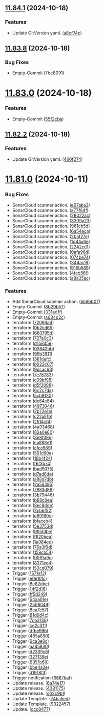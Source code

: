 ## [11.84.1](https://github.com/leandromoreirati/pipeline-test/compare/v11.83.8...v11.84.1) (2024-10-18)


### Features

* Update GitVersion yaml. ([a8cf74c](https://github.com/leandromoreirati/pipeline-test/commit/a8cf74c7e8b2d230e17a5e5128a5dd73297d29a3))



## [11.83.8](https://github.com/leandromoreirati/pipeline-test/compare/v11.83.0...v11.83.8) (2024-10-18)


### Bug Fixes

* Empty-Commit ([7be8091](https://github.com/leandromoreirati/pipeline-test/commit/7be809199f2a669bd4a04f6d88b2bf73ef0235cc))



# [11.83.0](https://github.com/leandromoreirati/pipeline-test/compare/v11.82.2...v11.83.0) (2024-10-18)


### Features

* Empty-Commit ([55f2cba](https://github.com/leandromoreirati/pipeline-test/commit/55f2cba3a06fcf478c0869dace16cd583b04fcc2))



## [11.82.2](https://github.com/leandromoreirati/pipeline-test/compare/v11.81.0...v11.82.2) (2024-10-18)


### Features

* Update GitVersion yaml. ([460f274](https://github.com/leandromoreirati/pipeline-test/commit/460f27473e67656c712bf1fd3aca2b1b0a7e14fb))



# [11.81.0](https://github.com/leandromoreirati/pipeline-test/compare/v11.2.1...v11.81.0) (2024-10-11)


### Bug Fixes

* SonarCloud scanner action. ([e67aba2](https://github.com/leandromoreirati/pipeline-test/commit/e67aba2901246191bf89aaabe7dfc8d020fa69eb))
* SonarCloud scanner action. ([a77f64f](https://github.com/leandromoreirati/pipeline-test/commit/a77f64ffff01cad65557f9e0478113a2545a9568))
* SonarCloud scanner action. ([28022ac](https://github.com/leandromoreirati/pipeline-test/commit/28022acf6462f85ba0e0b035d85ee689a96a369c))
* SonarCloud scanner action. ([3309a23](https://github.com/leandromoreirati/pipeline-test/commit/3309a23dfd174b5e3e79a6973e58423d48cc1f80))
* SonarCloud scanner action. ([961cb5d](https://github.com/leandromoreirati/pipeline-test/commit/961cb5d013b3023d24e74b923e60cb7c0428244e))
* SonarCloud scanner action. ([6a54eca](https://github.com/leandromoreirati/pipeline-test/commit/6a54ecaf12fd4a1b8fc9a866daa640594acd0d4c))
* SonarCloud scanner action. ([2baf27e](https://github.com/leandromoreirati/pipeline-test/commit/2baf27ebd08f2bbfcde9773aa543a4fe439d3b82))
* SonarCloud scanner action. ([1d44a6e](https://github.com/leandromoreirati/pipeline-test/commit/1d44a6e603bc38acbc6d6babc55767c57f21e2ca))
* SonarCloud scanner action. ([2242cd1](https://github.com/leandromoreirati/pipeline-test/commit/2242cd19c120210b1a5a1c138a1f7cc238515bfa))
* SonarCloud scanner action. ([0afa96d](https://github.com/leandromoreirati/pipeline-test/commit/0afa96dfae36af21db66a79831fd82b8c87a3d17))
* SonarCloud scanner action. ([074be74](https://github.com/leandromoreirati/pipeline-test/commit/074be745dfbccd253f3f9061d79c3498d3edd500))
* SonarCloud scanner action. ([344ac16](https://github.com/leandromoreirati/pipeline-test/commit/344ac160db948cb05d719935e77a77a4db42ecd2))
* SonarCloud scanner action. ([916b589](https://github.com/leandromoreirati/pipeline-test/commit/916b589a7ef6d75bf5529ef4f63fd119b25390c8))
* SonarCloud scanner action. ([4fcd56f](https://github.com/leandromoreirati/pipeline-test/commit/4fcd56fc0d3996309f69ad7e21b2769d50ed1444))
* SonarCloud scanner action. ([a8a35ac](https://github.com/leandromoreirati/pipeline-test/commit/a8a35ac97cf8c277318639f914dd75c0db3c9032))


### Features

* Add SonarCloud scanner action. ([bb6bb07](https://github.com/leandromoreirati/pipeline-test/commit/bb6bb07bd886658d3cc161f326313fd12481b374))
* Empty-Commit ([8b29b57](https://github.com/leandromoreirati/pipeline-test/commit/8b29b578f5e14d8abae534551850911aff4da413))
* Empty-Commit ([331ad1f](https://github.com/leandromoreirati/pipeline-test/commit/331ad1f62b5131bf423e6db77244f006ab7fa9d1))
* Empty-Commit ([a634d2c](https://github.com/leandromoreirati/pipeline-test/commit/a634d2c3b0568d7e78dcf301d963e1c1305b8afd))
* terraform ([72096a4](https://github.com/leandromoreirati/pipeline-test/commit/72096a49cd625f15c49207e282be4f1b67813cda))
* terraform ([0b2cd65](https://github.com/leandromoreirati/pipeline-test/commit/0b2cd654e17a0c878ccc5ffcd5814ad871ed037d))
* terraform ([660795d](https://github.com/leandromoreirati/pipeline-test/commit/660795d26359b775addea0cb985280c21f90a1af))
* terraform ([707a0c3](https://github.com/leandromoreirati/pipeline-test/commit/707a0c38e54ede03d1fc81e0100eaac47fbf2fa0))
* terraform ([d1b8d5e](https://github.com/leandromoreirati/pipeline-test/commit/d1b8d5ed9dcb4fccf95b3aeb611e92648b0bdc41))
* terraform ([03642bb](https://github.com/leandromoreirati/pipeline-test/commit/03642bb85342413133a9652d6e2eb24e302eb065))
* terraform ([99b3811](https://github.com/leandromoreirati/pipeline-test/commit/99b3811c5c5225d1fd3269d27e700000a19f428a))
* terraform ([381defc](https://github.com/leandromoreirati/pipeline-test/commit/381defcf59244b2695fcbf14f56bfba279ab46a2))
* terraform ([b922c07](https://github.com/leandromoreirati/pipeline-test/commit/b922c070a4e8acf71a5cb28663d8de2523cb0eb0))
* terraform ([9dcac63](https://github.com/leandromoreirati/pipeline-test/commit/9dcac63bc27bd495a914f5e803ada2a741f97f8c))
* terraform ([7e78783](https://github.com/leandromoreirati/pipeline-test/commit/7e78783a5fbb4f6692548d74bb3924fd5d6c3788))
* terraform ([c09bf95](https://github.com/leandromoreirati/pipeline-test/commit/c09bf95f5c74765d76b80fbbb5f5025cc5a87f02))
* terraform ([d5f2098](https://github.com/leandromoreirati/pipeline-test/commit/d5f20989295c48f794ca07167bd3f1f65b08543c))
* terraform ([6c2c7da](https://github.com/leandromoreirati/pipeline-test/commit/6c2c7da61c58949ae8bd674983bdcd689e6ed4c4))
* terraform ([5cb9130](https://github.com/leandromoreirati/pipeline-test/commit/5cb91307b18d136bc23feedec736cb9c4e7ca411))
* terraform ([de64c84](https://github.com/leandromoreirati/pipeline-test/commit/de64c841f9454d302be6111e7a28d7147c4d7a14))
* terraform ([4973046](https://github.com/leandromoreirati/pipeline-test/commit/4973046a2435a1ec88b5ac22bbcdebe4fb126ae7))
* terraform ([2b72e1e](https://github.com/leandromoreirati/pipeline-test/commit/2b72e1e197738f846c6313023038706553b5812c))
* terraform ([c22a51b](https://github.com/leandromoreirati/pipeline-test/commit/c22a51b9ff820d96a1254fa09332d02d7fb2cb56))
* terraform ([2514cf4](https://github.com/leandromoreirati/pipeline-test/commit/2514cf42377dd3001d09261b58b6de78474fb8f9))
* terraform ([4a03468](https://github.com/leandromoreirati/pipeline-test/commit/4a034686369e24dea092a8b232f5c9f7c64ef2d9))
* terraform ([82e0e80](https://github.com/leandromoreirati/pipeline-test/commit/82e0e804a05d7d8343ea0247e1768eb2d65adb92))
* terraform ([3e8f08e](https://github.com/leandromoreirati/pipeline-test/commit/3e8f08e5a399b50b9c1a8420a861f9caf0f7d6b6))
* terraform ([ca868e1](https://github.com/leandromoreirati/pipeline-test/commit/ca868e15aace3090d482d68d5ff5e201d7e53a5a))
* terraform ([cfce569](https://github.com/leandromoreirati/pipeline-test/commit/cfce56964de0fdef042ce0a501a1774dc8dd2256))
* terraform ([591d60a](https://github.com/leandromoreirati/pipeline-test/commit/591d60a1c60b2c6a2deb139d28130f5178e441a0))
* terraform ([18b4f24](https://github.com/leandromoreirati/pipeline-test/commit/18b4f24e6bba9e3c508e581700c8f4b1751b6e4b))
* terraform ([f6f3b74](https://github.com/leandromoreirati/pipeline-test/commit/f6f3b74d69b6f62ceb2ac80d3fa4d2eaafdeb232))
* terraform ([bad9075](https://github.com/leandromoreirati/pipeline-test/commit/bad90750379b3901b3ccf8b3e02ca374fd0fbb2d))
* terraform ([d7ed6de](https://github.com/leandromoreirati/pipeline-test/commit/d7ed6ded161e403eb9c5c356bad4e763bbcc6f14))
* terraform ([a88d7db](https://github.com/leandromoreirati/pipeline-test/commit/a88d7db333be6e984bcad49745763f4c3b85ff61))
* terraform ([2a56395](https://github.com/leandromoreirati/pipeline-test/commit/2a56395f16ceafb78341a340d332715c591f9196))
* terraform ([7883d86](https://github.com/leandromoreirati/pipeline-test/commit/7883d8625dd107f38521fef06f1c5a5369bcdd83))
* terraform ([3b79446](https://github.com/leandromoreirati/pipeline-test/commit/3b79446cccfdac5bcd1444cf1400fc348ac515cb))
* terraform ([b88c0ea](https://github.com/leandromoreirati/pipeline-test/commit/b88c0ea1ca02a06e88fe130c8ca883ada3344d6e))
* terraform ([8ec8dde](https://github.com/leandromoreirati/pipeline-test/commit/8ec8ddedb491d7a0bde8f7ee33f2f65b92198268))
* terraform ([2cbbf52](https://github.com/leandromoreirati/pipeline-test/commit/2cbbf52be132183ed7660be3c0e44cda5b332e4e))
* terraform ([e69189e](https://github.com/leandromoreirati/pipeline-test/commit/e69189effd3fb276a3087543650adc08ed6c3272))
* terraform ([bfaceb4](https://github.com/leandromoreirati/pipeline-test/commit/bfaceb4c00f38ed29b5a2b3945692b0b627c5101))
* terraform ([5e3753d](https://github.com/leandromoreirati/pipeline-test/commit/5e3753d882fb500a1733dc52b9ce9408bae630e7))
* terraform ([995fdbe](https://github.com/leandromoreirati/pipeline-test/commit/995fdbea2741ca60f5d9bd0c8098145ddc959c41))
* terraform ([f820bea](https://github.com/leandromoreirati/pipeline-test/commit/f820bea166ac6088465fd2e2b6adf8c155a5b266))
* terraform ([1a084ed](https://github.com/leandromoreirati/pipeline-test/commit/1a084ed6ecd26787f9159bcbdf706cd1223d2919))
* terraform ([76a3f9d](https://github.com/leandromoreirati/pipeline-test/commit/76a3f9d891db16a0f9de64ce9f2d886694a965f7))
* terraform ([159cb54](https://github.com/leandromoreirati/pipeline-test/commit/159cb5407a7f858fdfcc60320cf8564317c51886))
* terraform ([0091a9c](https://github.com/leandromoreirati/pipeline-test/commit/0091a9ced16f8263ea0d0b737b5c7e0b7e7c7185))
* terraform ([8371ec4](https://github.com/leandromoreirati/pipeline-test/commit/8371ec4988df594b18884b13d8fa86a1cc858079))
* terraform ([53cd079](https://github.com/leandromoreirati/pipeline-test/commit/53cd079fa0a53e5506449b16688235848b0ff03e))
* Trigger ([1571af3](https://github.com/leandromoreirati/pipeline-test/commit/1571af3bb1261d0a68210123773550c55cb9fd4b))
* Trigger ([e0e10fc](https://github.com/leandromoreirati/pipeline-test/commit/e0e10fc9d7aa3b11e5b6b2aad70acedcabb57479))
* Trigger ([8c82dbe](https://github.com/leandromoreirati/pipeline-test/commit/8c82dbed01402e42e6accf55e7dabc17fdb2b553))
* Trigger ([14f2d16](https://github.com/leandromoreirati/pipeline-test/commit/14f2d1621d48d6e0897719529fb3587d47572483))
* Trigger ([ff5d249](https://github.com/leandromoreirati/pipeline-test/commit/ff5d2494f62eb5202aa50901b7300c24df46f7fc))
* Trigger ([54aa01e](https://github.com/leandromoreirati/pipeline-test/commit/54aa01ef24771c9fbe94c498a4a0cf37b3e30a28))
* Trigger ([2506049](https://github.com/leandromoreirati/pipeline-test/commit/25060495a9d80979f17d471d8fd3bad4e4b20c47))
* Trigger ([6ea7c57](https://github.com/leandromoreirati/pipeline-test/commit/6ea7c57723a8bbc69d526fcf9e542d7719a3b9c7))
* Trigger ([81d9d4c](https://github.com/leandromoreirati/pipeline-test/commit/81d9d4cd7d9b6ac95f8d3001cf4d143c2001c429))
* Trigger ([7da3189](https://github.com/leandromoreirati/pipeline-test/commit/7da3189eb51035d256b196af5386aaa6863d0f08))
* Trigger ([ce2c311](https://github.com/leandromoreirati/pipeline-test/commit/ce2c311a670f04ba74b817258f0e3dd9b6ba58b2))
* Trigger ([dfbe99b](https://github.com/leandromoreirati/pipeline-test/commit/dfbe99bcd6dc68989b4a4e2c923e6aee08e86f95))
* Trigger ([485a690](https://github.com/leandromoreirati/pipeline-test/commit/485a690c7efae8885a39e886a791bb8bd08f674b))
* Trigger ([9ca3e8c](https://github.com/leandromoreirati/pipeline-test/commit/9ca3e8cdff94eb11a44683c532a018da9d68fd5b))
* Trigger ([aa45830](https://github.com/leandromoreirati/pipeline-test/commit/aa4583033c9e2877e05b553b1e8dc4e23aab6261))
* Trigger ([d2339c8](https://github.com/leandromoreirati/pipeline-test/commit/d2339c87bf61435f5b54c504b4a7478145b8967e))
* Trigger ([327139e](https://github.com/leandromoreirati/pipeline-test/commit/327139e8c297f34ef948a53407c03bc826c4e383))
* Trigger ([6351b60](https://github.com/leandromoreirati/pipeline-test/commit/6351b608e90388e312d32233b2cd1e7e54de9917))
* Trigger ([bbe4a2e](https://github.com/leandromoreirati/pipeline-test/commit/bbe4a2eea36091f46a6c9698979a34d3fe3db38c))
* Trigger ([d1918f3](https://github.com/leandromoreirati/pipeline-test/commit/d1918f3e4f0c5fea19fdb85974e60f8319eaea85))
* Trigger notification ([6687baf](https://github.com/leandromoreirati/pipeline-test/commit/6687baf02418d718bd0e42bad62cab0e85880c8e))
* Update release. ([6a74e17](https://github.com/leandromoreirati/pipeline-test/commit/6a74e1710d91f30031842fd6a88449f35dfcc450))
* Update release. ([4381175](https://github.com/leandromoreirati/pipeline-test/commit/438117528d1b9c5b1f2250828ff2fea0ae2aa7ab))
* Update release. ([c02c9b1](https://github.com/leandromoreirati/pipeline-test/commit/c02c9b1d9b0885b508efeaa6a13a23169114f498))
* Update Template. ([74bc5ed](https://github.com/leandromoreirati/pipeline-test/commit/74bc5ed99e8e42e46f13341468a05fa80b73feff))
* Update Template. ([9322457](https://github.com/leandromoreirati/pipeline-test/commit/9322457c2607cc50c6cef1a95c22c6d385aaad0e))
* Update. ([ccc8477](https://github.com/leandromoreirati/pipeline-test/commit/ccc84777c9306e5d278a383442276c1745e54165))



